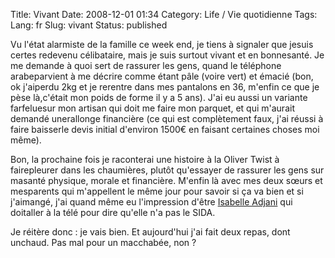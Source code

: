 Title: Vivant
Date: 2008-12-01 01:34
Category: Life / Vie quotidienne
Tags:
Lang: fr
Slug: vivant
Status: published

Vu l'état alarmiste de la famille ce week end, je tiens à signaler que jesuis certes redevenu célibataire, mais je suis surtout vivant et en bonnesanté. Je me demande à quoi sert de rassurer les gens, quand le téléphone arabeparvient à me décrire comme étant pâle (voire vert) et émacié (bon, ok j'aiperdu 2kg et je rerentre dans mes pantalons en 36, m'enfin ce que je pèse là,c'était mon poids de forme il y a 5 ans). J'ai eu aussi un variante farfeluesur mon artisan qui doit me faire mon parquet, et qui m'aurait demandé unerallonge financière (ce qui est complètement faux, j'ai réussi à faire baisserle devis initial d'environ 1500€ en faisant certaines choses moi même).

Bon, la prochaine fois je raconterai une histoire à la Oliver Twist à fairepleurer dans les chaumières, plutôt qu'essayer de rassurer les gens sur masanté physique, morale et financière. M'enfin là avec mes deux sœurs et mesparents qui m'appellent le même jour pour savoir si ça va bien et si j'aimangé, j'ai quand même eu l'impression d'être [Isabelle Adjani](\%22http://fr.wikipedia.org/wiki/Isabelle_Adjani\%22) qui doitaller à la télé pour dire qu'elle n'a pas le SIDA.

Je réitère donc : je vais bien. Et aujourd'hui j'ai fait deux repas, dont unchaud. Pas mal pour un macchabée, non ?
